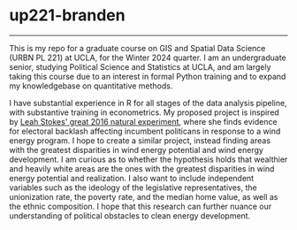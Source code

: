 # up221-branden

--------

This is my repo for a graduate course on GIS and Spatial Data Science (URBN PL 221) at UCLA, for the Winter 2024 quarter.
I am an undergraduate senior, studying Political Science and Statistics at UCLA, and am largely taking this course due to an
interest in formal Python training and to expand my knowledgebase on quantitative methods.


I have substantial experience in R for all stages of the data analysis pipeline, with substantive training in econometrics.
My proposed project is inspired by [Leah Stokes' great 2016 natural experiment](https://onlinelibrary.wiley.com/doi/abs/10.1111/ajps.12220),
where she finds evidence for electoral backlash affecting incumbent politicans in response to a wind energy program. I hope
to create a similar project, instead finding areas with the greatest disparities in wind energy potential and wind energy
development. I am curious as to whether the hypothesis holds that wealthier and heavily white areas are the ones with the greatest
disparities in wind energy potential and realization. I also want to include independent variables such as the ideology of
the legislative representatives, the unionization rate, the poverty rate, and the median home value, as well as the ethnic
composition. I hope that this research can further nuance our understanding of political obstacles to clean energy development.
